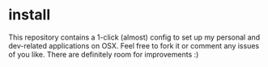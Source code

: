 # install
This repository contains a 1-click (almost) config to set up my personal and dev-related 
applications on OSX. Feel free to fork it or comment any issues of you like. There are definitely
room for improvements :)
